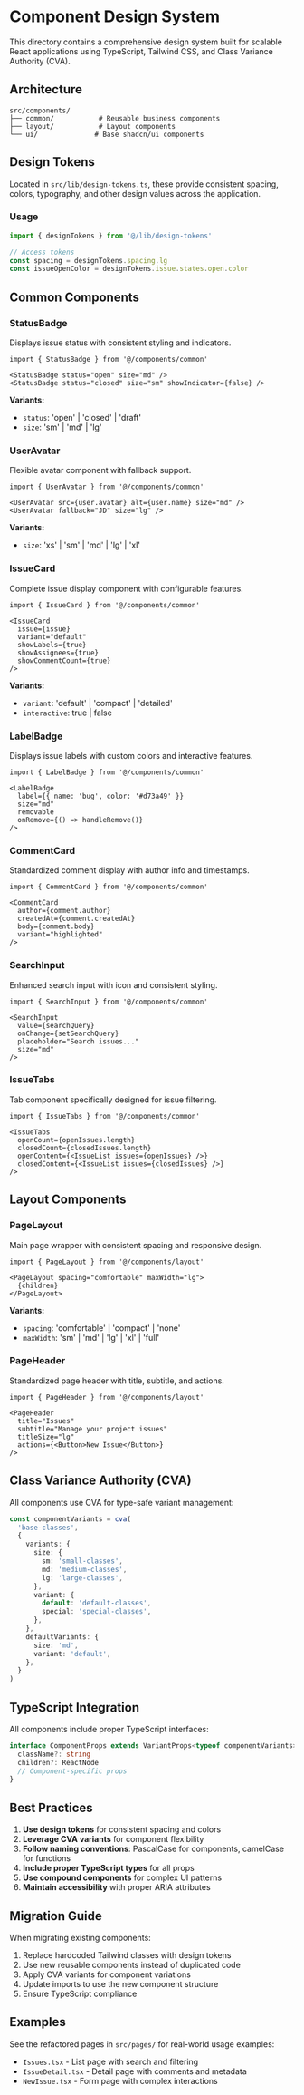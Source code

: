 # Component Design System

This directory contains a comprehensive design system built for scalable React applications using TypeScript, Tailwind CSS, and Class Variance Authority (CVA).

## Architecture

```
src/components/
├── common/           # Reusable business components
├── layout/           # Layout components
└── ui/              # Base shadcn/ui components
```

## Design Tokens

Located in `src/lib/design-tokens.ts`, these provide consistent spacing, colors, typography, and other design values across the application.

### Usage
```typescript
import { designTokens } from '@/lib/design-tokens'

// Access tokens
const spacing = designTokens.spacing.lg
const issueOpenColor = designTokens.issue.states.open.color
```

## Common Components

### StatusBadge
Displays issue status with consistent styling and indicators.

```tsx
import { StatusBadge } from '@/components/common'

<StatusBadge status="open" size="md" />
<StatusBadge status="closed" size="sm" showIndicator={false} />
```

**Variants:**
- `status`: 'open' | 'closed' | 'draft'
- `size`: 'sm' | 'md' | 'lg'

### UserAvatar
Flexible avatar component with fallback support.

```tsx
import { UserAvatar } from '@/components/common'

<UserAvatar src={user.avatar} alt={user.name} size="md" />
<UserAvatar fallback="JD" size="lg" />
```

**Variants:**
- `size`: 'xs' | 'sm' | 'md' | 'lg' | 'xl'

### IssueCard
Complete issue display component with configurable features.

```tsx
import { IssueCard } from '@/components/common'

<IssueCard 
  issue={issue} 
  variant="default"
  showLabels={true}
  showAssignees={true}
  showCommentCount={true}
/>
```

**Variants:**
- `variant`: 'default' | 'compact' | 'detailed'
- `interactive`: true | false

### LabelBadge
Displays issue labels with custom colors and interactive features.

```tsx
import { LabelBadge } from '@/components/common'

<LabelBadge 
  label={{ name: 'bug', color: '#d73a49' }}
  size="md"
  removable
  onRemove={() => handleRemove()}
/>
```

### CommentCard
Standardized comment display with author info and timestamps.

```tsx
import { CommentCard } from '@/components/common'

<CommentCard
  author={comment.author}
  createdAt={comment.createdAt}
  body={comment.body}
  variant="highlighted"
/>
```

### SearchInput
Enhanced search input with icon and consistent styling.

```tsx
import { SearchInput } from '@/components/common'

<SearchInput
  value={searchQuery}
  onChange={setSearchQuery}
  placeholder="Search issues..."
  size="md"
/>
```

### IssueTabs
Tab component specifically designed for issue filtering.

```tsx
import { IssueTabs } from '@/components/common'

<IssueTabs
  openCount={openIssues.length}
  closedCount={closedIssues.length}
  openContent={<IssueList issues={openIssues} />}
  closedContent={<IssueList issues={closedIssues} />}
/>
```

## Layout Components

### PageLayout
Main page wrapper with consistent spacing and responsive design.

```tsx
import { PageLayout } from '@/components/layout'

<PageLayout spacing="comfortable" maxWidth="lg">
  {children}
</PageLayout>
```

**Variants:**
- `spacing`: 'comfortable' | 'compact' | 'none'
- `maxWidth`: 'sm' | 'md' | 'lg' | 'xl' | 'full'

### PageHeader
Standardized page header with title, subtitle, and actions.

```tsx
import { PageHeader } from '@/components/layout'

<PageHeader
  title="Issues"
  subtitle="Manage your project issues"
  titleSize="lg"
  actions={<Button>New Issue</Button>}
/>
```

## Class Variance Authority (CVA)

All components use CVA for type-safe variant management:

```typescript
const componentVariants = cva(
  'base-classes',
  {
    variants: {
      size: {
        sm: 'small-classes',
        md: 'medium-classes',
        lg: 'large-classes',
      },
      variant: {
        default: 'default-classes',
        special: 'special-classes',
      },
    },
    defaultVariants: {
      size: 'md',
      variant: 'default',
    },
  }
)
```

## TypeScript Integration

All components include proper TypeScript interfaces:

```typescript
interface ComponentProps extends VariantProps<typeof componentVariants> {
  className?: string
  children?: ReactNode
  // Component-specific props
}
```

## Best Practices

1. **Use design tokens** for consistent spacing and colors
2. **Leverage CVA variants** for component flexibility
3. **Follow naming conventions**: PascalCase for components, camelCase for functions
4. **Include proper TypeScript types** for all props
5. **Use compound components** for complex UI patterns
6. **Maintain accessibility** with proper ARIA attributes

## Migration Guide

When migrating existing components:

1. Replace hardcoded Tailwind classes with design tokens
2. Use new reusable components instead of duplicated code
3. Apply CVA variants for component variations
4. Update imports to use the new component structure
5. Ensure TypeScript compliance

## Examples

See the refactored pages in `src/pages/` for real-world usage examples:
- `Issues.tsx` - List page with search and filtering
- `IssueDetail.tsx` - Detail page with comments and metadata
- `NewIssue.tsx` - Form page with complex interactions